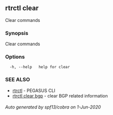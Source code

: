 ## rtrctl clear

Clear commands

### Synopsis


Clear commands

### Options

```
  -h, --help   help for clear
```

### SEE ALSO
* [rtrctl](rtrctl.md)	 - PEGASUS CLI
* [rtrctl clear bgp](rtrctl_clear_bgp.md)	 - clear BGP related information

###### Auto generated by spf13/cobra on 1-Jun-2020
